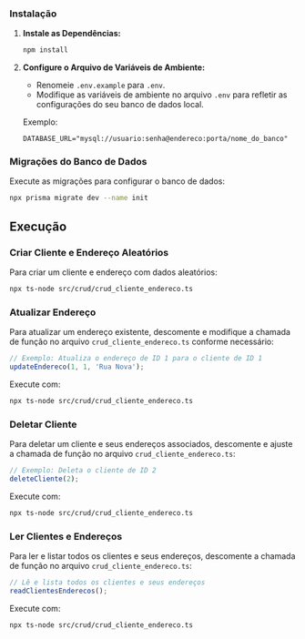 

### Instalação

1. **Instale as Dependências:**
   ```bash
   npm install
   ```

3. **Configure o Arquivo de Variáveis de Ambiente:**
   - Renomeie `.env.example` para `.env`.
   - Modifique as variáveis de ambiente no arquivo `.env` para refletir as configurações do seu banco de dados local.

   Exemplo:
   ```plaintext
   DATABASE_URL="mysql://usuario:senha@endereco:porta/nome_do_banco"
   ```

### Migrações do Banco de Dados
Execute as migrações para configurar o banco de dados:
```bash
npx prisma migrate dev --name init
```

## Execução

### Criar Cliente e Endereço Aleatórios
Para criar um cliente e endereço com dados aleatórios:
```bash
npx ts-node src/crud/crud_cliente_endereco.ts
```

### Atualizar Endereço
Para atualizar um endereço existente, descomente e modifique a chamada de função no arquivo `crud_cliente_endereco.ts` conforme necessário:
```typescript
// Exemplo: Atualiza o endereço de ID 1 para o cliente de ID 1
updateEndereco(1, 1, 'Rua Nova');
```
Execute com:
```bash
npx ts-node src/crud/crud_cliente_endereco.ts
```

### Deletar Cliente
Para deletar um cliente e seus endereços associados, descomente e ajuste a chamada de função no arquivo `crud_cliente_endereco.ts`:
```typescript
// Exemplo: Deleta o cliente de ID 2
deleteCliente(2);
```
Execute com:
```bash
npx ts-node src/crud/crud_cliente_endereco.ts
```

### Ler Clientes e Endereços
Para ler e listar todos os clientes e seus endereços, descomente a chamada de função no arquivo `crud_cliente_endereco.ts`:
```typescript
// Lê e lista todos os clientes e seus endereços
readClientesEnderecos();
```
Execute com:
```bash
npx ts-node src/crud/crud_cliente_endereco.ts
```